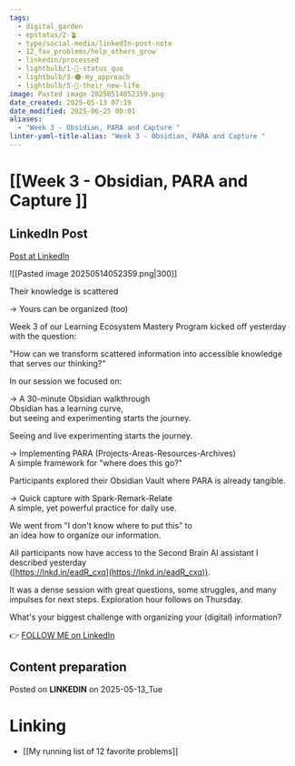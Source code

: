 ```yaml
---
tags:
  - digital_garden
  - epstatus/2-🪴
  - type/social-media/linkedIn-post-note
  - 12_fav_problems/help_others_grow
  - linkedin/processed
  - lightbulb/1-🔴-status_quo
  - lightbulb/3-🟠-my_approach
  - lightbulb/5-🔵-their_new-life
image: Pasted image 20250514052359.png
date_created: 2025-05-13 07:19
date_modified: 2025-06-25 00:01
aliases:
  - "Week 3 - Obsidian, PARA and Capture "
linter-yaml-title-alias: "Week 3 - Obsidian, PARA and Capture "
---
```

# [[Week 3 - Obsidian, PARA and Capture ]]

## LinkedIn Post

[Post at LinkedIn](https://www.linkedin.com/posts/sebastiankamilli_their-knowledge-is-scattered-yours-can-activity-7327936018282692608-LA2n?utm_source=share&utm_medium=member_desktop&rcm=ACoAAA1M1pkBgWCYPhT45EpfLiHzViQqRWNCIv4)

![[Pasted image 20250514052359.png|300]]

Their knowledge is scattered  
  
→ Yours can be organized (too)  
  
Week 3 of our Learning Ecosystem Mastery Program kicked off yesterday with the question:  
  
"How can we transform scattered information into accessible knowledge that serves our thinking?"  
  
In our session we focused on:  
  
→ A 30-minute Obsidian walkthrough  
Obsidian has a learning curve,  
but seeing and experimenting starts the journey.  
  
Seeing and live experimenting starts the journey.  
  
→ Implementing PARA (Projects-Areas-Resources-Archives)  
A simple framework for "where does this go?"  
  
Participants explored their Obsidian Vault where PARA is already tangible.  
  
→ Quick capture with Spark-Remark-Relate  
A simple, yet powerful practice for daily use.  
  
We went from "I don't know where to put this" to  
an idea how to organize our information.  
  
All participants now have access to the Second Brain AI assistant I described yesterday  
([https://lnkd.in/eadR_cxq](https://lnkd.in/eadR_cxq)).  
  
It was a dense session with great questions, some struggles, and many impulses for next steps. Exploration hour follows on Thursday.  

What's your biggest challenge with organizing your (digital) information?

👉 [FOLLOW ME on LinkedIn](https://www.linkedin.com/comm/mynetwork/discovery-see-all?usecase=PEOPLE_FOLLOWS&followMember=sebastiankamilli)

## Content preparation

Posted on **LINKEDIN** on 2025-05-13_Tue

# Linking

+ [[My running list of 12 favorite problems]]